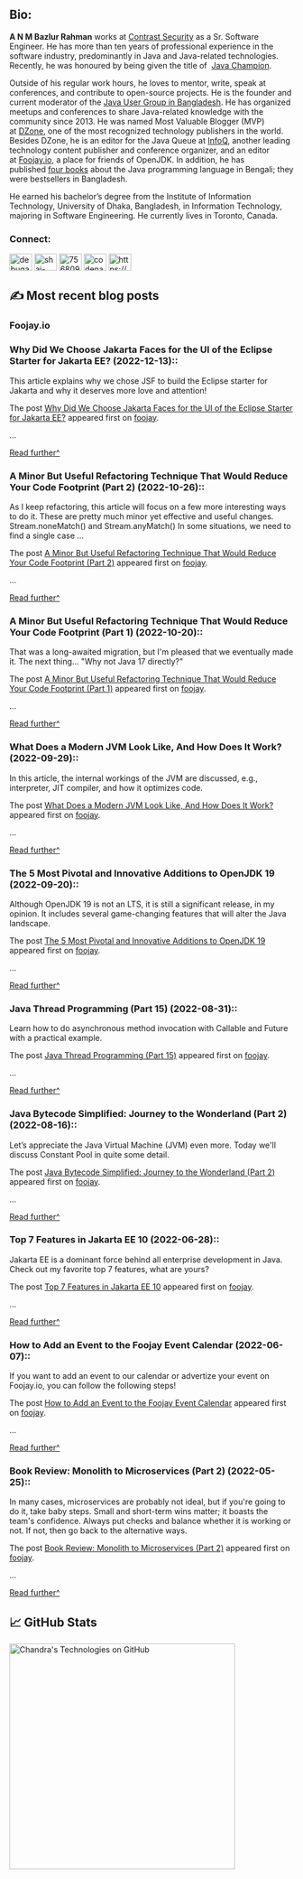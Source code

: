 ## Bio:

**A N M Bazlur Rahman** works at [Contrast Security](https://www.contrastsecurity.com/) as a Sr. Software Engineer. He has more than ten years of professional experience in the software industry, predominantly in Java and Java-related technologies. Recently, he was honoured by being given the title of  [Java Champion](https://twitter.com/Java_Champions/status/1523728715368509440).


Outside of his regular work hours, he loves to mentor, write, speak at conferences, and contribute to open-source projects. He is the founder and current moderator of the [Java User Group in Bangladesh](https://jugbd.org/). He has organized meetups and conferences to share Java-related knowledge with the community since 2013. He was named Most Valuable Blogger (MVP) at [DZone](https://dzone.com/users/1298119/bazlur_rahman.html), one of the most recognized technology publishers in the world. Besides DZone, he is an editor for the Java Queue at [InfoQ](https://www.infoq.com/profile/A-N-M-Bazlur-Rahman/), another leading technology content publisher and conference organizer, and an editor at [Foojay.io](https://foojay.io/today/author/bazlur-rahman/), a place for friends of OpenJDK. In addition, he has published [four books](https://www.rokomari.com/book/129165/java-programming) about the Java programming language in Bengali; they were bestsellers in Bangladesh.

He earned his bachelor’s degree from the Institute of Information Technology, University of Dhaka, Bangladesh, in Information Technology, majoring in Software Engineering. He currently lives in Toronto, Canada.

<h3 align="left">Connect:</h3>
<p align="left">
<a href="https://twitter.com/bazlur_rahman/" target="blank"><img align="center" src="https://raw.githubusercontent.com/rahuldkjain/github-profile-readme-generator/master/src/images/icons/Social/twitter.svg" alt="debugagent" height="30" width="40" /></a>
<a href="https://www.linkedin.com/in/bazlur" target="blank"><img align="center" src="https://raw.githubusercontent.com/rahuldkjain/github-profile-readme-generator/master/src/images/icons/Social/linked-in-alt.svg" alt="shai-almog-81a42" height="30" width="40" /></a>
<a href="https://stackoverflow.com/users/893197/rokonoid" target="blank"><img align="center" src="https://raw.githubusercontent.com/rahuldkjain/github-profile-readme-generator/master/src/images/icons/Social/stack-overflow.svg" alt="756809" height="30" width="40" /></a>
<a href="https://www.youtube.com/c/ANMBazlurRahman" target="blank"><img align="center" src="https://raw.githubusercontent.com/rahuldkjain/github-profile-readme-generator/master/src/images/icons/Social/youtube.svg" alt="codenameone" height="30" width="40" /></a>
<a href="/https://www.bazlur.com/feed.xml" target="blank"><img align="center" src="https://raw.githubusercontent.com/rahuldkjain/github-profile-readme-generator/master/src/images/icons/Social/rss.svg" alt="https://www.bazlur.com/feed.xml" height="30" width="40" /></a>
</p>


## ✍️ Most recent blog posts

### Foojay.io


### Why Did We Choose Jakarta Faces for the UI of the Eclipse Starter for Jakarta EE? (2022-12-13)::
<p>This article explains why we chose JSF to build the Eclipse starter for Jakarta and why it deserves more love and attention!</p>
<p>The post <a rel="nofollow" href="https://foojay.io/today/why-did-we-choose-jakarta-faces-for-the-ui-of-the-eclipse-starter-for-jakarta-ee/">Why Did We Choose Jakarta Faces for the UI of the Eclipse Starter for Jakarta EE?</a> appeared first on <a rel="nofollow" href="https://foojay.io">foojay</a>.</p>
...

[Read further^](https://foojay.io/today/why-did-we-choose-jakarta-faces-for-the-ui-of-the-eclipse-starter-for-jakarta-ee/)


### A Minor But Useful Refactoring Technique That Would Reduce Your Code Footprint (Part 2) (2022-10-26)::
<p>As I keep refactoring, this article will focus on a few more interesting ways to do it. These are pretty much minor yet effective and useful changes. Stream.noneMatch() and Stream.anyMatch() In some situations, we need to find a single case ...</p>
<p>The post <a rel="nofollow" href="https://foojay.io/today/a-minor-but-useful-refactoring-technique-that-would-reduce-your-code-footprint-part-2/">A Minor But Useful Refactoring Technique That Would Reduce Your Code Footprint (Part 2)</a> appeared first on <a rel="nofollow" href="https://foojay.io">foojay</a>.</p>
...

[Read further^](https://foojay.io/today/a-minor-but-useful-refactoring-technique-that-would-reduce-your-code-footprint-part-2/)


### A Minor But Useful Refactoring Technique That Would Reduce Your Code Footprint (Part 1) (2022-10-20)::
<p>That was a long-awaited migration, but I'm pleased that we eventually made it. The next thing... "Why not Java 17 directly?" </p>
<p>The post <a rel="nofollow" href="https://foojay.io/today/a-minor-but-useful-refactoring-technique-that-would-reduce-your-code-footprint-part-1/">A Minor But Useful Refactoring Technique That Would Reduce Your Code Footprint (Part 1)</a> appeared first on <a rel="nofollow" href="https://foojay.io">foojay</a>.</p>
...

[Read further^](https://foojay.io/today/a-minor-but-useful-refactoring-technique-that-would-reduce-your-code-footprint-part-1/)


### What Does a Modern JVM Look Like, And How Does It Work? (2022-09-29)::
<p>In this article, the internal workings of the JVM are discussed, e.g., interpreter, JIT compiler, and how it optimizes code.</p>
<p>The post <a rel="nofollow" href="https://foojay.io/today/what-does-a-modern-jvm-look-like-and-how-does-it-work/">What Does a Modern JVM Look Like, And How Does It Work?</a> appeared first on <a rel="nofollow" href="https://foojay.io">foojay</a>.</p>
...

[Read further^](https://foojay.io/today/what-does-a-modern-jvm-look-like-and-how-does-it-work/)


### The 5 Most Pivotal and Innovative Additions to OpenJDK 19 (2022-09-20)::
<p>Although OpenJDK 19 is not an LTS, it is still a significant release, in my opinion. It includes several game-changing features that will alter the Java landscape.</p>
<p>The post <a rel="nofollow" href="https://foojay.io/today/the-5-most-pivotal-and-innovative-additions-to-openjdk-19/">The 5 Most Pivotal and Innovative Additions to OpenJDK 19</a> appeared first on <a rel="nofollow" href="https://foojay.io">foojay</a>.</p>
...

[Read further^](https://foojay.io/today/the-5-most-pivotal-and-innovative-additions-to-openjdk-19/)


### Java Thread Programming (Part 15) (2022-08-31)::
<p>Learn how to do asynchronous method invocation with Callable and Future with a practical example.</p>
<p>The post <a rel="nofollow" href="https://foojay.io/today/java-thread-programming-part-15/">Java Thread Programming (Part 15)</a> appeared first on <a rel="nofollow" href="https://foojay.io">foojay</a>.</p>
...

[Read further^](https://foojay.io/today/java-thread-programming-part-15/)


### Java Bytecode Simplified: Journey to the Wonderland (Part 2) (2022-08-16)::
<p>Let’s appreciate the Java Virtual Machine (JVM) even more. Today we'll discuss Constant Pool in quite some detail.</p>
<p>The post <a rel="nofollow" href="https://foojay.io/today/java-bytecode-simplified-journey-to-the-wonderland-part-2/">Java Bytecode Simplified: Journey to the Wonderland (Part 2)</a> appeared first on <a rel="nofollow" href="https://foojay.io">foojay</a>.</p>
...

[Read further^](https://foojay.io/today/java-bytecode-simplified-journey-to-the-wonderland-part-2/)


### Top 7 Features in Jakarta EE 10 (2022-06-28)::
<p>Jakarta EE is a dominant force behind all enterprise development in Java. Check out my favorite top 7 features, what are yours?</p>
<p>The post <a rel="nofollow" href="https://foojay.io/today/top-7-features-in-jakarta-ee-10/">Top 7 Features in Jakarta EE 10</a> appeared first on <a rel="nofollow" href="https://foojay.io">foojay</a>.</p>
...

[Read further^](https://foojay.io/today/top-7-features-in-jakarta-ee-10/)


### How to Add an Event to the Foojay Event Calendar (2022-06-07)::
<p>If you want to add an event to our calendar or advertize your event on Foojay.io, you can follow the following steps! </p>
<p>The post <a rel="nofollow" href="https://foojay.io/today/how-to-add-an-event-to-the-foojay-event-calendar/">How to Add an Event to the Foojay Event Calendar</a> appeared first on <a rel="nofollow" href="https://foojay.io">foojay</a>.</p>
...

[Read further^](https://foojay.io/today/how-to-add-an-event-to-the-foojay-event-calendar/)


### Book Review: Monolith to Microservices (Part 2) (2022-05-25)::
<p>In many cases, microservices are probably not ideal, but if you're going to do it, take baby steps. Small and short-term wins matter; it boasts the team's confidence. Always put checks and balance whether it is working or not. If not, then go back to the alternative ways.</p>
<p>The post <a rel="nofollow" href="https://foojay.io/today/book-review-monolith-to-microservices-part-2/">Book Review: Monolith to Microservices (Part 2)</a> appeared first on <a rel="nofollow" href="https://foojay.io">foojay</a>.</p>
...

[Read further^](https://foojay.io/today/book-review-monolith-to-microservices-part-2/)




## &#x1f4c8; GitHub Stats

<a href="https://github.com/rokon12/rokon12">
  <img align="center" src="https://github-readme-stats.vercel.app/api?username=rokon12&show_icons=true&include_all_commits=true&title_color=2aa889&text_color=99d1ce&icon_color=2bbc8a&bg_color=0c1014&" alt="Chandra's Technologies on GitHub" width="400"/></a>

